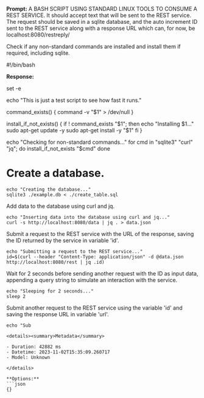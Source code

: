 **Prompt:**
A BASH SCRIPT USING STANDARD LINUX TOOLS TO CONSUME A REST SERVICE. It should accept text that will be sent to the REST service. The request should be saved in a sqlite database, and the auto increment ID sent to the REST service along with a response URL which can, for now, be localhost:8080/restreply/

Check if any non-standard commands are installed and install them if required, including sqlite.

#!/bin/bash

**Response:**

set -e

echo "This is just a test script to see how fast it runs."

command_exists() {
    command -v "$1" > /dev/null
}

install_if_not_exists() {
    if ! command_exists "$1"; then
        echo "Installing $1..."
        sudo apt-get update -y
        sudo apt-get install -y "$1"
    fi
}

echo "Checking for non-standard commands..."
for cmd in "sqlite3" "curl" "jq"; do
    install_if_not_exists "$cmd"
done

# Create a database.

```
echo "Creating the database..."
sqlite3 ./example.db < ./create_table.sql

```
Add data to the database using curl and jq.

```
echo "Inserting data into the database using curl and jq..."
curl -s http://localhost:8080/data | jq . > data.json

```
Submit a request to the REST service with the URL of the response, saving the ID returned by the service in variable 'id'. 

```
echo "Submitting a request to the REST service..."
id=$(curl --header "Content-Type: application/json" -d @data.json http://localhost:8080/rest | jq .id)

```
Wait for 2 seconds before sending another request with the ID as input data, appending a query string to simulate an interaction with the service. 

```
echo "Sleeping for 2 seconds..."
sleep 2

```
Submit another request to the REST service using the variable 'id' and saving the response URL in variable 'url'. 

```
echo "Sub

<details><summary>Metadata</summary>

- Duration: 42882 ms
- Datetime: 2023-11-02T15:35:09.260717
- Model: Unknown

</details>

**Options:**
```json
{}
```

